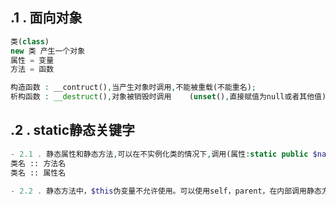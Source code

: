 ## .1 .  面向对象
```php
类(class)
new 类 产生一个对象
属性 = 变量
方法 = 函数
```

```php
构造函数 : __contruct(),当产生对象时调用,不能被重载(不能重名);
析构函数 : __destruct(),对象被销毁时调用    (unset(),直接赋值为null或者其他值)
```
## .2 . static静态关键字
```php
- 2.1 . 静态属性和静态方法,可以在不实例化类的情况下,调用(属性:static public $name  方法:static public tell(){}):
类名 :: 方法名
类名 :: 属性名

- 2.2 . 静态方法中，$this伪变量不允许使用。可以使用self，parent，在内部调用静态方法与属性。



```
